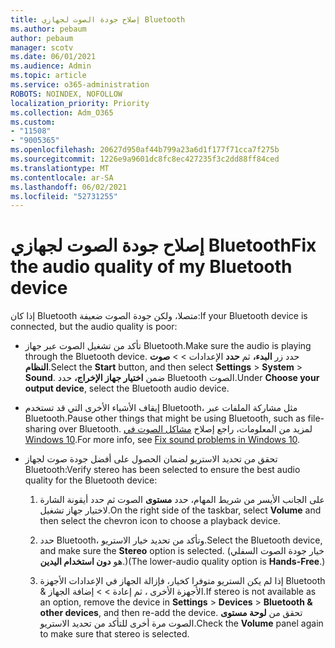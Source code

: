 ```yaml
---
title: إصلاح جودة الصوت لجهازي Bluetooth
ms.author: pebaum
author: pebaum
manager: scotv
ms.date: 06/01/2021
ms.audience: Admin
ms.topic: article
ms.service: o365-administration
ROBOTS: NOINDEX, NOFOLLOW
localization_priority: Priority
ms.collection: Adm_O365
ms.custom:
- "11508"
- "9005365"
ms.openlocfilehash: 20627d950af44b799a23a6d1f177f71cca7f275b
ms.sourcegitcommit: 1226e9a9601dc8fc8ec427235f3c2dd88ff84ced
ms.translationtype: MT
ms.contentlocale: ar-SA
ms.lasthandoff: 06/02/2021
ms.locfileid: "52731255"
---
```

# <a name="fix-the-audio-quality-of-my-bluetooth-device"></a><span data-ttu-id="ba1ff-102">إصلاح جودة الصوت لجهازي Bluetooth</span><span class="sxs-lookup"><span data-stu-id="ba1ff-102">Fix the audio quality of my Bluetooth device</span></span>

<span data-ttu-id="ba1ff-103">إذا كان Bluetooth متصلا، ولكن جودة الصوت ضعيفة:</span><span class="sxs-lookup"><span data-stu-id="ba1ff-103">If your Bluetooth device is connected, but the audio quality is poor:</span></span>

- <span data-ttu-id="ba1ff-104">تأكد من تشغيل الصوت عبر جهاز Bluetooth.</span><span class="sxs-lookup"><span data-stu-id="ba1ff-104">Make sure the audio is playing through the Bluetooth device.</span></span> <span data-ttu-id="ba1ff-105">حدد زر **البدء،** ثم **حدد** الإعدادات  >    >  **صوت النظام**.</span><span class="sxs-lookup"><span data-stu-id="ba1ff-105">Select the **Start** button, and then select **Settings** > **System** > **Sound**.</span></span> <span data-ttu-id="ba1ff-106">ضمن **اختيار جهاز الإخراج،** حدد Bluetooth الصوت.</span><span class="sxs-lookup"><span data-stu-id="ba1ff-106">Under **Choose your output device**, select the Bluetooth audio device.</span></span>

- <span data-ttu-id="ba1ff-107">إيقاف الأشياء الأخرى التي قد تستخدم Bluetooth، مثل مشاركة الملفات عبر Bluetooth.</span><span class="sxs-lookup"><span data-stu-id="ba1ff-107">Pause other things that might be using Bluetooth, such as file-sharing over Bluetooth.</span></span> <span data-ttu-id="ba1ff-108">لمزيد من المعلومات، راجع إصلاح [مشاكل الصوت في Windows 10](https://support.microsoft.com/en-us/help/4026994).</span><span class="sxs-lookup"><span data-stu-id="ba1ff-108">For more info, see [Fix sound problems in Windows 10](https://support.microsoft.com/en-us/help/4026994).</span></span>

- <span data-ttu-id="ba1ff-109">تحقق من تحديد الاستريو لضمان الحصول على أفضل جودة صوت لجهاز Bluetooth:</span><span class="sxs-lookup"><span data-stu-id="ba1ff-109">Verify stereo has been selected to ensure the best audio quality for the Bluetooth device:</span></span>
    1. <span data-ttu-id="ba1ff-110">على الجانب الأيسر من شريط المهام، حدد **مستوى** الصوت ثم حدد أيقونة الشارة لاختيار جهاز تشغيل.</span><span class="sxs-lookup"><span data-stu-id="ba1ff-110">On the right side of the taskbar, select **Volume** and then select the chevron icon to choose a playback device.</span></span>

    1. <span data-ttu-id="ba1ff-111">حدد Bluetooth، وتأكد من تحديد  خيار الاستريو.</span><span class="sxs-lookup"><span data-stu-id="ba1ff-111">Select the Bluetooth device, and make sure the **Stereo** option is selected.</span></span> <span data-ttu-id="ba1ff-112">(خيار جودة الصوت السفلي هو **دون استخدام اليدين**.)</span><span class="sxs-lookup"><span data-stu-id="ba1ff-112">(The lower-audio quality option is **Hands-Free**.)</span></span>

    1. <span data-ttu-id="ba1ff-113">إذا لم يكن الستريو متوفرا كخيار، فإزالة الجهاز في الإعدادات الأجهزة Bluetooth & الأجهزة الأخرى ، ثم إعادة  >    >  إضافة الجهاز.</span><span class="sxs-lookup"><span data-stu-id="ba1ff-113">If stereo is not available as an option, remove the device in **Settings** > **Devices** > **Bluetooth & other devices**, and then re-add the device.</span></span> <span data-ttu-id="ba1ff-114">تحقق من **لوحة مستوى** الصوت مرة أخرى للتأكد من تحديد الاستريو.</span><span class="sxs-lookup"><span data-stu-id="ba1ff-114">Check the **Volume** panel again to make sure that stereo is selected.</span></span>

